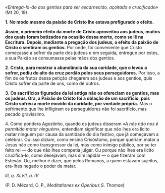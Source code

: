 
*«Entregá-lo-ão aos gentios para ser escarnecido, açoitado e crucificado»* (Mt 20, 19)

**1**. **No modo mesmo da paixão de Cristo lhe estava prefigurado o efeito.**

**Assim, o primeiro efeito da morte de Cristo aproveitou aos judeus, muitos dos quais foram batizados na ocasião dessa morte, como se lê na Escritura. Depois, mediante a pregação dos judeus, o efeito da paixão de Cristo o sentiram os gentios.** Por onde, foi conveniente que Cristo começasse a sofrer da parte dos judeus e em seguida, entregue por estes, a sua Paixão se consumasse pelas mãos dos gentios.

**2**. **Cristo, para mostrar a abundância da sua caridade, que o levou a sofrer, pediu do alto da cruz perdão pelos seus perseguidores.** Por isso, a fim de os frutos dessa petição chegarem aos judeus e aos gentios, quis Cristo sofrer da parte de uns, como de outros.

**3**. **Os sacrifícios figurados da lei antiga não os ofereciam os gentios, mas os judeus. Ora, a Paixão de Cristo foi a oblação de um sacrifício, pois Cristo sofreu a morte movido da caridade, por vontade própria.** Mas o sofrimento que lhe infligiram os perseguidores não foi sacrifício, mas pecado gravíssimo.

4\. Como pondera Agostinho, quando os judeus disseram *«A nós não nos é permitido matar ninguém»,* entendiam significar que não lhes era lícito matar ninguém por causa da santidade do dia festivo, que já começavam a celebrar. Ou isso diziam, como ensina Crisóstomo, porque queriam matar a Jesus não como transgressor da lei, mas como inimigo público, por se ter feito rei — do que não lhes competia julgar. Ou porque não lhes era lícito crucificá-lo, como desejavam, mas sim lapidar — o que fizeram com Estevão. Ou, melhor é dizer, que pelos Romanos, a quem estavam sujeitos, era-lhes negado o poder de matar.

*III, q. XLVII, a. IV*

(P. D. Mézard, O. P., *Meditationes ex Operibus S. Thomae*)

